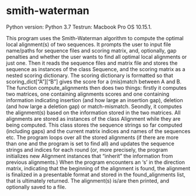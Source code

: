 # smith-waterman
Python version: Python 3.7
Testrun: Macbook Pro OS 10.15.1. 


This program uses the  Smith-Waterman algorithm to compute the optimal local alignment(s) of two sequences. It prompts the
user to input file name/paths for sequence files and scoring matrix, and, optionally, gap penalties and whether the user wants
to find all optimal local alignments or just one. Then it reads the sequence files and matrix file and stores the sequence as
instances of the class Sequence, and the scoring matrix as a nested scoring dictionary. The scoring dictionary is formatted so
that scoring_dict[“A”][“B”] gives the score for a (mis)match between A and B. The function compute_alignments then does two
things: firstly it computes two matrices, one containing alignments scores and one containing information indicating insertion
(and how large an insertion gap), deletion (and how large a deletion gap) or match-mismatch. Seondly, it computes the alignment(s) based on the information stored in the two matrices. All alignments are
stored as instances of the class Alignment while they are being computed. This class stores the sequence strings so far
computed (including gaps) and the current matrix indices and names of the sequences etc. The program loops over all the stored
alignments (if there are more than one and the program is set to find all) and updates the sequence strings and indices for
each round (or, more precisely, the program initializes new Alignment instances that “inherit” the information from previous
alignments.) When the program encounters an ‘s’ in the direction matrix, indicating that the beginning of the alignment is
found, the alignment is finalized in a presentable format and stored in the found_alignments list, that is ultimately
returned. The alignment(s) is/are then printed, and optionally saved to a file.
